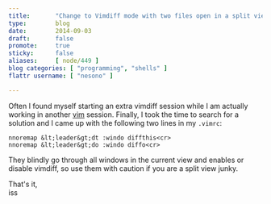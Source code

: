 ```yaml
---
title:       "Change to Vimdiff mode with two files open in a split view in vim"
type:        blog
date:        2014-09-03
draft:       false
promote:     true
sticky:      false
aliases:     [ node/449 ]
blog categories: [ "programming", "shells" ]
flattr username: [ "nesono" ]

---
```


Often I found myself starting an extra vimdiff session while I am actually working in another [vim][1] session. Finally, I took the time to search for a solution and I came up with the following two lines in my `.vimrc`:

```vim
nnoremap &lt;leader&gt;dt :windo diffthis<cr>
nnoremap &lt;leader&gt;do :windo diffo<cr>
```

They blindly go through all windows in the current view and enables or disable vimdiff, so use them with caution if you are a split view junky.

That's it,  
iss

[1]: http://www.vim.org (Vi IMproved)
